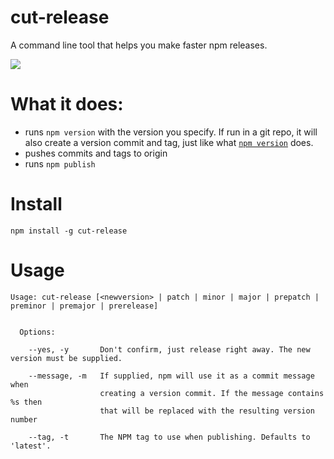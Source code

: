 # cut-release

A command line tool that helps you make faster npm releases.

![](https://raw.githubusercontent.com/bjoerge/cut-release/master/demo.gif)

# What it does:

  * runs `npm version` with the version you specify. If run in a git repo, it will also create a version commit and tag, just like what [`npm version`](https://docs.npmjs.com/cli/version) does.
  * pushes commits and tags to origin
  * runs `npm publish`

# Install

    npm install -g cut-release

# Usage 

```
Usage: cut-release [<newversion> | patch | minor | major | prepatch | preminor | premajor | prerelease]


  Options:

    --yes, -y       Don't confirm, just release right away. The new version must be supplied.

    --message, -m   If supplied, npm will use it as a commit message when
                    creating a version commit. If the message contains %s then
                    that will be replaced with the resulting version number

    --tag, -t       The NPM tag to use when publishing. Defaults to 'latest'.
```
